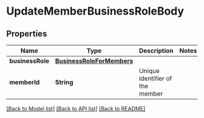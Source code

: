 # UpdateMemberBusinessRoleBody

## Properties
Name | Type | Description | Notes
------------ | ------------- | ------------- | -------------
**businessRole** | [**BusinessRoleForMembers**](BusinessRoleForMembers.md) |  | 
**memberId** | **String** | Unique identifier of the member | 

[[Back to Model list]](../README.md#documentation-for-models) [[Back to API list]](../README.md#documentation-for-api-endpoints) [[Back to README]](../README.md)


